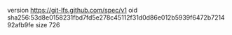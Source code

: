 version https://git-lfs.github.com/spec/v1
oid sha256:53d8e0158231fbd7fd5e278c45112f31d0d86e012b5939f6472b721492afb9fe
size 726
